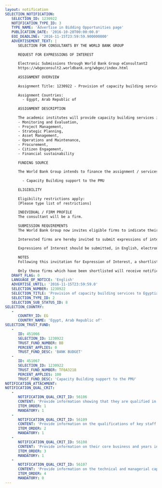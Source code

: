 ```yaml
---
layout: notification
SELECTION_NOTIFICATION: 
   SELECTION_ID: 1230922
   NOTIFICATION_TYPE_ID: 3
   TYPE_NAME: 'Advertise in Bidding Opportunities page'
   PUBLICATION_DATE: '2016-10-28T00:00:00.0'
   EOI_DEADLINE: '2016-11-15T23:59:59.900000000'
   ADVERTISEMENT_TEXT: |
      SELECTION FOR CONSULTANTS BY THE WORLD BANK GROUP
      
      REQUEST FOR EXPRESSIONS OF INTEREST
      
      Electronic Submissions through World Bank Group eConsultant2
      https://wbgeconsult2.worldbank.org/wbgec/index.html
      
      ASSIGNMENT OVERVIEW
      
      Assignment Title: 1230922 - Provision of capacity building services to Egyptian Water and Sanitation public agencies
      
      Assignment Countries:
        - Egypt, Arab Republic of
      
      ASSIGNMENT DESCRIPTION
      
      The academic institutes will provide capacity building services in the following areas to 3 WSCs (Sharkiya, Dakahlia and Beheira governorates), the Holding Company for Water and Waste Water (HCWW), the Egyptian Water Regulation Agency (EWRA), and the Project Management Unit (PMU) in the Ministry of Housing, Utilities, and Urban Communities (MHUUC):
      - Monitoring and Evaluation,
      - Project Management, 
      - Strategic Planning, 
      - Asset Management, 
      - Operations and Maintenance,
      - Procurement,
      - Citizen Engagement, 
      - Financial sustainability
      
      FUNDING SOURCE
      
      The World Bank Group intends to finance the assignment / services described below under the following:
        
        - Capacity Building support to the PMU
      
      ELIGIBILITY
      
      Eligibility restrictions apply:
      [Please type list of restrictions]
      
      INDIVIDUAL / FIRM PROFILE
      The consultant will be a firm. 
      
      SUBMISSION REQUIREMENTS
      The World Bank Group now invites eligible firms to indicate their interest in providing the services.  Interested firms must provide information indicating that they are qualified to perform the services (brochures, description of similar assignments, experience in similar conditions, availability of appropriate skills among staff, etc. for firms; CV and cover letter for individuals).  Please note that the total size of all attachments should be less than 5MB.  Consultants may associate to enhance their qualifications.
      
      Interested firms are hereby invited to submit expressions of interest.
      
      Expressions of Interest should be submitted, in English, electronically through World Bank Group eConsultant2 (https://wbgeconsult2.worldbank.org/wbgec/index.html)
      
      NOTES
      Following this invitation for Expression of Interest, a shortlist of qualified firms will be formally invited to submit proposals. Shortlisting and selection will be subject to the availability of funding.
      
      Only those firms which have been shortlisted will receive notification. No debrief will be provided to firms which have not been shortlisted.
   DRAFT_FLAG: 0
   LANGUAGE_OF_NOTICE: 'English'
   ADVERTISE_UNTIL: '2016-11-15T23:59:59.0'
   SELECTION_NUMBER: 1230922
   SELECTION_TITLE: 'Provision of capacity building services to Egyptian Water and Sanitation public agencies'
   SELECTION_TYPE_ID: 2
   SELECTION_SUB_STATUS_ID: 8
SELECTION_COUNTRY: 
   - 
      COUNTRY_ID: EG
      COUNTRY_NAME: 'Egypt, Arab Republic of'
SELECTION_TRUST_FUND: 
   - 
      ID: 451066
      SELECTION_ID: 1230922
      TRUST_FUND_NUMBER: BB
      PERCENT_APPLIES: 0
      TRUST_FUND_DESC: 'BANK BUDGET'
   - 
      ID: 451067
      SELECTION_ID: 1230922
      TRUST_FUND_NUMBER: TF0A3218
      PERCENT_APPLIES: 100
      TRUST_FUND_DESC: 'Capacity Building support to the PMU'
NOTIFICATION_ATTACHMENT: 
NOTIFICATION_QUAL_CRIT: 
   - 
      NOTIFICATION_QUAL_CRIT_ID: 56106
      CONTENT: 'Provide information showing that they are qualified in the field of the assignment.'
      ITEM_ORDER: 1
      MANDATORY: 1
   - 
      NOTIFICATION_QUAL_CRIT_ID: 56109
      CONTENT: 'Provide information on the qualifications of key staff.'
      ITEM_ORDER: 2
      MANDATORY: 1
   - 
      NOTIFICATION_QUAL_CRIT_ID: 56108
      CONTENT: 'Provide information on their core business and years in business.'
      ITEM_ORDER: 3
      MANDATORY: 1
   - 
      NOTIFICATION_QUAL_CRIT_ID: 56107
      CONTENT: 'Provide information on the technical and managerial capabilities of the firm.'
      ITEM_ORDER: 4
      MANDATORY: 0
---
```

